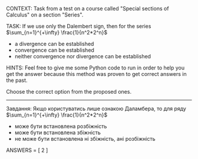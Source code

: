 CONTEXT: Task from a test on a course called "Special sections of Calculus" on a section "Series".

TASK:
If we use only the Dalembert sign, then for the series $\sum_{n=1}^{+\infty} \frac{1}{n^2*2^n}$

- a divergence can be established
- convergence can be established
- neither convergence nor divergence can be established

HINTS: Feel free to give me some Python code to run in order to help you get the answer because this method was proven to get correct answers in the past.

Choose the correct option from the proposed ones.

---

Завдання:
Якщо користуватись лише ознакою Даламбера, то для ряду $\sum_{n=1}^{+\infty} \frac{1}{n^2*2^n}$

- може бути встановлена розбіжність
- може бути встановлена збіжність
- не може бути встановлена ні збіжність, ані розбіжність

ANSWERS = [
2
]
